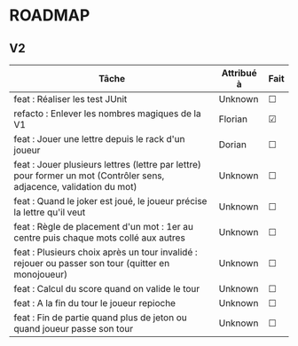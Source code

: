 # ROADMAP

## V2
| Tâche | Attribué à | Fait |
| ----- | ---------- | ---- |
| feat : Réaliser les test JUnit | Unknown | &#x2610; |
| refacto : Enlever les nombres magiques de la V1 | Florian | &#x2611; |
| feat : Jouer une lettre depuis le rack d'un joueur | Dorian | &#x2610; |
| feat : Jouer plusieurs lettres (lettre par lettre) pour former un mot (Contrôler sens, adjacence, validation du mot) | Unknown | &#x2610; |
| feat : Quand le joker est joué, le joueur précise la lettre qu'il veut | Unknown | &#x2610; |
| feat : Règle de placement d'un mot : 1er au centre puis chaque mots collé aux autres | Unknown | &#x2610; |
| feat : Plusieurs choix après un tour invalidé : rejouer ou passer son tour (quitter en monojoueur) | Unknown | &#x2610; |
| feat : Calcul du score quand on valide le tour | Unknown | &#x2610; |
| feat : A la fin du tour le joueur repioche | Unknown | &#x2610; |
| feat : Fin de partie quand plus de jeton ou quand joueur passe son tour | Unknown | &#x2610; |